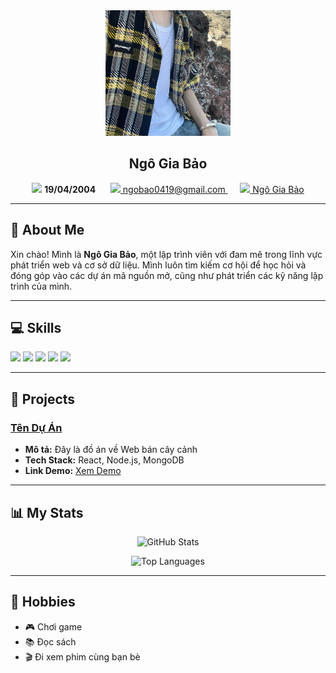 <div align="center">
  <img src="https://github.com/CoTroLy/Bao_T4Ca2/blob/main/avt_git.png" alt="Ngô Gia Bảo" width="200"/>
</div>

<div align="center">
  <h2>Ngô Gia Bảo</h2>
</div>

<p align="center">
  <img src="https://img.icons8.com/fluent/48/000000/birthday-cake.png"/> <strong>19/04/2004</strong>
  &nbsp;&nbsp;&nbsp;&nbsp;
  <a href="mailto:ngobao0419@gmail.com">
    <img src="https://img.icons8.com/fluent/48/000000/new-post.png"/> ngobao0419@gmail.com
  </a>
  &nbsp;&nbsp;&nbsp;&nbsp;
  <a href="https://www.facebook.com/giabao.ngo.75098364">
    <img src="https://img.icons8.com/fluent/48/000000/facebook-new.png"/> Ngô Gia Bảo
  </a>
</p>

---

## 🚀 About Me

Xin chào! Mình là **Ngô Gia Bảo**, một lập trình viên với đam mê trong lĩnh vực phát triển web và cơ sở dữ liệu. Mình luôn tìm kiếm cơ hội để học hỏi và đóng góp vào các dự án mã nguồn mở, cũng như phát triển các kỹ năng lập trình của mình.

---

## 💻 Skills

<p>
  <img src="https://img.shields.io/badge/-HTML-E34F26?style=flat-square&logo=html5&logoColor=white"/>
  <img src="https://img.shields.io/badge/-CSS-1572B6?style=flat-square&logo=css3&logoColor=white"/>
  <img src="https://img.shields.io/badge/-JavaScript-F7DF1E?style=flat-square&logo=javascript&logoColor=black"/>
  <img src="https://img.shields.io/badge/-React-61DAFB?style=flat-square&logo=react&logoColor=black"/>
  <img src="https://img.shields.io/badge/-Node.js-339933?style=flat-square&logo=node.js&logoColor=white"/>
</p>

---

## 🌟 Projects

### [Tên Dự Án](https://github.com/username/project)
- **Mô tả:** Đây là đồ án về Web bán cây cảnh
- **Tech Stack:** React, Node.js, MongoDB
- **Link Demo:** [Xem Demo](https://demo-link.com)

---

## 📊 My Stats

<p align="center">
  <img src="https://github-readme-stats.vercel.app/api?username=CoTroLy&show_icons=true&theme=radical" alt="GitHub Stats"/>
</p>

<p align="center">
  <img src="https://github-readme-stats.vercel.app/api/top-langs/?username=CoTroLy&layout=compact&theme=radical" alt="Top Languages"/>
</p>

---

## 🎨 Hobbies

- 🎮 Chơi game
- 📚 Đọc sách
- 🎬 Đi xem phim cùng bạn bè
